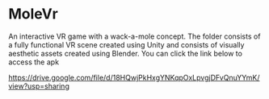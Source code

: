 # MoleVr
An interactive VR game with a wack-a-mole concept. The folder consists of a fully functional VR scene created using Unity and consists of visually aesthetic assets created using Blender. 
You can click the link below to access the apk

https://drive.google.com/file/d/18HQwjPkHxgYNKqpOxLpvgjDFvQnuYYmK/view?usp=sharing
